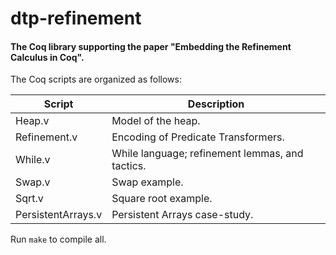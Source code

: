 dtp-refinement
==============

#### The Coq library supporting the paper "Embedding the Refinement Calculus in Coq".

The Coq scripts are organized as follows:

| Script             | Description                                     | 
| ------------------ | ----------------------------------------------- | 
| Heap.v             | Model of the heap.                              | 
| Refinement.v       | Encoding of Predicate Transformers.             | 
| While.v            | While language; refinement lemmas, and tactics. | 
| Swap.v             | Swap example.                                   | 
| Sqrt.v             | Square root example.                            | 
| PersistentArrays.v | Persistent Arrays case-study.                   | 

Run `make` to compile all. 
